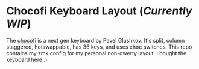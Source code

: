 # Chocofi Keyboard Layout (_Currently WIP_)

The [chocofi](https://github.com/pashutk/chocofi) is a next gen keyboard by Pavel Glushkov. It's split, column staggered, hotswappable, has 36 keys, and uses choc switches. This repo contains my zmk config for my personal non-qwerty layout. I bought the keyboard [here](https://shop.beekeeb.com/product/chocofi-36-keys-kailh-low-profile-choc-v1-mechanical-ergonomic-hotswap-split-keyboard-diy-kit/) :)
